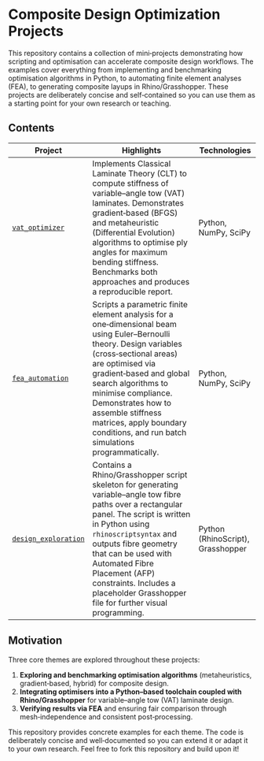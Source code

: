 # Composite Design Optimization Projects

This repository contains a collection of mini‑projects demonstrating how scripting and optimisation can accelerate composite design workflows.  The examples cover everything from implementing and benchmarking optimisation algorithms in Python, to automating finite element analyses (FEA), to generating composite layups in Rhino/Grasshopper.  These projects are deliberately concise and self‑contained so you can use them as a starting point for your own research or teaching.

## Contents

| Project | Highlights | Technologies |
| --- | --- | --- |
| [`vat_optimizer`](vat_optimizer/) | Implements Classical Laminate Theory (CLT) to compute stiffness of variable–angle tow (VAT) laminates.  Demonstrates gradient‑based (BFGS) and metaheuristic (Differential Evolution) algorithms to optimise ply angles for maximum bending stiffness.  Benchmarks both approaches and produces a reproducible report. | Python, NumPy, SciPy |
| [`fea_automation`](fea_automation/) | Scripts a parametric finite element analysis for a one‑dimensional beam using Euler–Bernoulli theory.  Design variables (cross‑sectional areas) are optimised via gradient‑based and global search algorithms to minimise compliance.  Demonstrates how to assemble stiffness matrices, apply boundary conditions, and run batch simulations programmatically. | Python, NumPy, SciPy |
| [`design_exploration`](design_exploration/) | Contains a Rhino/Grasshopper script skeleton for generating variable–angle tow fibre paths over a rectangular panel.  The script is written in Python using `rhinoscriptsyntax` and outputs fibre geometry that can be used with Automated Fibre Placement (AFP) constraints.  Includes a placeholder Grasshopper file for further visual programming. | Python (RhinoScript), Grasshopper |

## Motivation

Three core themes are explored throughout these projects:

1. **Exploring and benchmarking optimisation algorithms** (metaheuristics, gradient‑based, hybrid) for composite design.
2. **Integrating optimisers into a Python–based toolchain coupled with Rhino/Grasshopper** for variable–angle tow (VAT) laminate design.
3. **Verifying results via FEA** and ensuring fair comparison through mesh‑independence and consistent post‑processing.

This repository provides concrete examples for each theme.  The code is deliberately concise and well‑documented so you can extend it or adapt it to your own research.  Feel free to fork this repository and build upon it!
